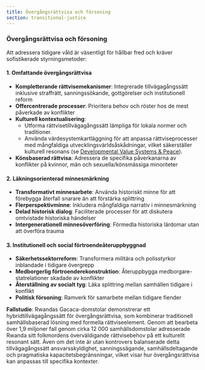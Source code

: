 ```yaml
---
title: Övergångsrättvisa och försoning
section: transitional-justice
---
```


### Övergångsrättvisa och försoning

Att adressera tidigare våld är väsentligt för hållbar fred och kräver sofistikerade styrningsmetoder:

#### 1. Omfattande övergångsrättvisa
- **Kompletterande rättvisemekanismer**: Integrerade tillvägagångssätt inklusive straffrätt, sanningssökande, gottgörelser och institutionell reform
- **Offercentrerade processer**: Prioritera behov och röster hos de mest påverkade av konflikter
- **Kulturell kontextualisering**:
  - Utforma rättvisetillvägagångssätt lämpliga för lokala normer och traditioner.
  - Använda värdesystemkartläggning för att anpassa rättviseprocesser med mångfaldiga utvecklingsvärldsåskådningar, vilket säkerställer kulturell resonans (se [Developmental Value Systems & Peace](/frameworks/docs/implementation/peace#developmental-value-systems)).
- **Könsbaserad rättvisa**: Adressera de specifika påverkanarna av konflikter på kvinnor, män och sexuella/könsmässiga minoriteter

#### 2. Läkningsorienterad minnesmärkning
- **Transformativt minnesarbete**: Använda historiskt minne för att förebygga återfall snarare än att förstärka splittring
- **Flerperspektivminne**: Inkludera mångfaldiga narrativ i minnesmärkning
- **Delad historisk dialog**: Faciliterade processer för att diskutera omtvistade historiska händelser
- **Intergenerationell minnesöverföring**: Förmedla historiska lärdomar utan att överföra trauma

#### 3. Institutionell och social förtroendeåteruppbyggnad
- **Säkerhetssektorreform**: Transformera militära och polisstyrkor inblandade i tidigare övergrepp
- **Medborgerlig förtroenderekonstruktion**: Återuppbygga medborgare-statrelationer skadade av konflikter
- **Återställning av socialt tyg**: Läka splittring mellan samhällen tidigare i konflikt
- **Politisk försoning**: Ramverk för samarbete mellan tidigare fiender

**Fallstudie**: Rwandas Gacaca-domstolar demonstrerar ett hybridtillvägagångssätt för övergångsrättvisa, som kombinerar traditionell samhällsbaserad lösning med formella rättviseelement. Genom att bearbeta över 1,9 miljoner fall genom cirka 12 000 samhällsdomstolar adresserade Rwanda sitt folkmordens överväldigande rättvisebehov på ett kulturellt resonant sätt. Även om det inte är utan kontrovers balanserade detta tillvägagångssätt ansvarsskyldighet, sanningssägande, samhällsdeltagande och pragmatiska kapacitetsbegränsningar, vilket visar hur övergångsrättvisa kan anpassas till specifika kontexter.
